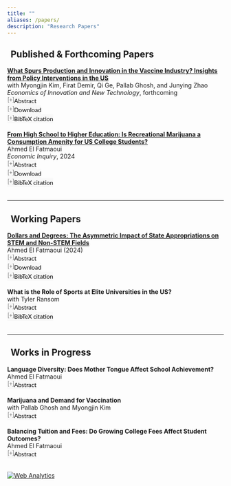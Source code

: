 ```yaml
---
title: ""
aliases: /papers/
description: "Research Papers"
---
```


<link rel="stylesheet" href="https://cdnjs.cloudflare.com/ajax/libs/font-awesome/6.0.0/css/all.min.css">

<style>
button.accordion {
font:14px/1.5 Lato, "Helvetica Neue", Helvetica, Arial, sans-serif;
cursor: pointer;
padding: 0px;
border: none;
text-align: left;
outline: none;
font-size: 100%;
transition: 0.3s;
background-color: #f8f8f8;
}
button.accordion.active, button.accordion:hover {
background-color: #f8f8f8;
}
button.accordion:after {
content: " [+] ";
font-size: 90%;
color:#777;
float: left;
margin-left: 1px;
}
button.accordion.active:after {
content: " [\2212] ";
}
div.panel {
padding: 0 20px;
margin-top: 5px;
display: none;
background-color: white;
font-size: 100%;
}
div.panel.show {
display: block !important;
}
</style>

<h2><a id="published-papers-updated" class="anchor" href="#publications" aria-hidden="true"><span class="octicon octicon-link"></span></a><i class="fas fa-book-open" style="color: #2e7d32; margin-right: 8px;"></i>Published &amp; Forthcoming Papers</h2>

<p style="margin:0"> <a style="margin:0; font-size:100%; font-weight:bold" href="/vax_paper.pdf">What Spurs Production and Innovation in the Vaccine Industry? Insights from Policy Interventions in the US</a> <br> with Myongjin Kim, Firat Demir, Qi Ge, Pallab Ghosh, and Junying Zhao <br> <i>Economics of Innovation and New Technology</i>, forthcoming <br><button class="accordion">Abstract</button><div class="panel" style="background-color: #F1F1F1; color: #666; padding: 10px;"><p>This paper investigates the impact of supply- and demand-side policy interventions on firms' output and innovation. Leveraging a unique dataset on vaccine production and development, we evaluate the effectiveness of a tort reform, a supply-side policy intervention that reduces vaccine manufacturers' product liability, and a demand-side policy intervention, the expansion of Medicare coverage of select vaccine products. Our difference-in-differences analysis indicates that while both interventions result in significant increases in vaccine production, the impact of the demand-side policy can be 3-6 times greater in magnitude. There is also evidence suggesting that vaccine development responds exclusively to the demand-side policy.</p></div><p style="margin:0"><button class="accordion">Download</button><div class="panel" style="background-color: #F1F1F1; color: #666; padding: 10px;"><p><a href="/vax_paper.pdf">Paper</a></p></div><p style="margin:0"><button class="accordion">BibTeX citation</button><div class="panel" style="background-color: #F1F1F1; color: #666; padding: 10px;"><p><pre><code>@article{kim_al2025vaccine,author = {Myongjin Kim and Firat Demir and Ahmed El Fatmaoui and Qi Ge and Pallab Ghosh and Junying Zhao},title = {What Spurs Production and Innovation in the Vaccine Industry? Insights from Policy Interventions in the US},journal = {Economics of Innovation and New Technology},year = {forthcoming},note = {Accepted for publication}}</code></pre></p></div><br>

<p style="margin:0"> <a style="margin:0; font-size:100%; font-weight:bold" href="https://onlinelibrary.wiley.com/doi/full/10.1111/ecin.13225">From High School to Higher Education: Is Recreational Marijuana a Consumption Amenity for US College Students?</a> <br> Ahmed El Fatmaoui <br> <i>Economic Inquiry</i>, 2024 <br><button class="accordion">Abstract</button><div class="panel" style="background-color: #F1F1F1; color: #666; padding: 10px;"><p>This paper examines how recreational marijuana legalization (RML) affects first-time college enrollment in the US using a unique college-level dataset and various estimation methods such as difference-in-differences and event study. I find that RML increases enrollments by approximately up to 9%, without compromising degree completion or graduation rate, and it boosts college competitiveness by offering a positive amenity, as evidenced by the rise in out-of-state enrollments relative to neighboring states. In addition, I find no evidence that RML affects college prices, quality, or in-state enrollment. This effect is stronger for non-selective public colleges in early-adopting RML states.</p></div><p style="margin:0"><button class="accordion">Download</button><div class="panel" style="background-color: #F1F1F1; color: #666; padding: 10px;"><p><a href="/rm_paper.pdf">Paper</a> <br> <a href="https://www.openicpsr.org/openicpsr/project/198801/version/V2/view">Code and data</a> <br> <a href="/rm_present.pdf">Presentation slides</a></p></div><p style="margin:0"><button class="accordion">BibTeX citation</button><div class="panel" style="background-color: #F1F1F1; color: #666; padding: 10px;"><p><pre><code>@article{elfatmaoui2024marijuana,author = {Ahmed El Fatmaoui},title = {From High School to Higher Education: Is Recreational Marijuana a Consumption Amenity for US College Students?},journal = {Economic Inquiry},year = {2024},doi = {10.1111/ecin.13225}}</code></pre></p></div><br>

<hr>

<h2><a id="working-papers" class="anchor" href="#workingpapers" aria-hidden="true"><span class="octicon octicon-link"></span></a><i class="fas fa-file-alt" style="color: #1976d2; margin-right: 8px;"></i>Working Papers</h2>

<p style="margin:0"> <a style="margin:0; font-size:100%; font-weight:bold" href="/job_market_paper.pdf">Dollars and Degrees: The Asymmetric Impact of State Appropriations on STEM and Non-STEM Fields</a> <br> Ahmed El Fatmaoui (2024) <br><button class="accordion">Abstract</button><div class="panel" style="background-color: #F1F1F1; color: #666; padding: 10px;"><p>This study examines the differential impact of state appropriations on STEM and non-STEM degree completion at U.S. public four-year institutions. Using a panel dataset from 2003 to 2019 and a Bartik-style instrumental variables approach, I find that state funding disproportionately affects STEM degree completion, with little to no impact on Non-STEM degrees. A 10% increase in state appropriations leads to a 3.4% increase in STEM degrees conferred, primarily four years after the funding change. This effect is concentrated among male students, science STEM majors, and non-selective institutions. Increased state support leads to higher institutional spending, and more STEM programs–factors that impact STEM degree completion more than non-STEM fields.</p></div><p style="margin:0"><button class="accordion">Download</button><div class="panel" style="background-color: #F1F1F1; color: #666; padding: 10px;"><p><a href="/job_market_paper.pdf">Paper</a></p></div><p style="margin:0"><button class="accordion">BibTeX citation</button><div class="panel" style="background-color: #F1F1F1; color: #666; padding: 10px;"><p><pre><code>@article{elfatmaoui2024dollars,author = {Ahmed El Fatmaoui},title = {Dollars and Degrees: The Asymmetric Impact of State Appropriations on STEM and Non-STEM Fields},year = {2024},note = {Working Paper}}</code></pre></p></div><br>

<p style="margin:0"> <a style="margin:0; font-size:100%; font-weight:bold">What is the Role of Sports at Elite Universities in the US?</a> <br> with Tyler Ransom <br><button class="accordion">Abstract</button><div class="panel" style="background-color: #F1F1F1; color: #666; padding: 10px;"><p>Admissions at elite private universities in the United States are becoming increasingly competitive. As competition increases, seats become more and more scarce. This paper analyzes the population of athletes at all Division I NCAA institutions. Using publicly available data from the US Department of Education, the NCAA, and institutions' athletic rosters, we document several novel facts. First, elite institutions enroll more athletes and field more varsity teams than even the largest public institutions, despite having drastically smaller student bodies. To provide further context on the background of athletes at elite institutions, we supplement the institution-level analysis with individual-level data taken from publicly available athletic rosters. Finally, we analyze the effect of a hypothetical policy that would restrict student athletes at each universities to be less than a certain fraction of the overall student body.</p></div><p style="margin:0"><button class="accordion">BibTeX citation</button><div class="panel" style="background-color: #F1F1F1; color: #666; padding: 10px;"><p><pre><code>@article{elfatmaoui_ransom2024sports,author = {Ahmed El Fatmaoui and Tyler Ransom},title = {What is the Role of Sports at Elite Universities in the US?},year = {2024},note = {Working Paper}}</code></pre></p></div><br>

<hr>

<h2><a id="works-in-progress" class="anchor" href="#workinprogress" aria-hidden="true"><span class="octicon octicon-link"></span></a><i class="fas fa-clipboard-list" style="color: #1976d2; margin-right: 8px;"></i>Works in Progress</h2>

<p style="margin:0"> <b>Language Diversity: Does Mother Tongue Affect School Achievement?</b> <br> Ahmed El Fatmaoui <br><button class="accordion">Abstract</button><div class="panel" style="background-color: #F1F1F1; color: #666; padding: 10px;"><p>This study investigates the returns to mother tongue instruction, exploiting linguistic heterogeneity between Arabic and Berber languages in Morocco. Using a random 10% census sample of over 800,000 school-aged individuals, the analysis employs a probit model controlling for economic, demographic, and regional factors. Results indicate that speaking a different language from the medium of instruction reduces enrollment and completion probabilities by up to 3.5 percentage points. This effect concentrates among younger children (grades 1-6) and is minimal in regions with higher pre-school attendance. These findings contribute to the literature on human capital formation in multilingual contexts and inform educational policy in linguistically diverse societies.</p></div><br>

<p style="margin:0"> <b>Marijuana and Demand for Vaccination</b> <br> with Pallab Ghosh and Myongjin Kim <br><button class="accordion">Abstract</button><div class="panel" style="background-color: #F1F1F1; color: #666; padding: 10px;"><p>We study how healthcare system interactions triggered by non-health policies can affect preventive health behavior. Leveraging staggered U.S. state-level rollouts of medical and recreational marijuana legalization from 2002–2020, we show that requiring physician/hospital visits under medical marijuana laws (MML) leads to a significant increase in flu vaccination uptake, while recreational marijuana laws (RML) which remove the healthcare access requirement do not so. This differential design allows us a clean decomposition of behavioral mechanisms: the increased vaccine uptake under MML is driven by doctor engagement rather than marijuana use per se. Using adverse event (AE) data, we further document a second "nested" channel: marijuana use reduces vaccine-related AE reports, likely by alleviating post-vaccination pain, thereby reducing vaccination aversion, which is not mechanical but behavioral mechanism. We decompose these two channels by utilizing the MML and RML variations. MML modestly increases AE reports through higher exposure, while RML reduces them, which is supported by rational inattention theory as well as the cost-effort model. We also explore heterogeneity across different racial groups, age groups, income and insurance coverage and find that the impact is even stronger for the specific racial group and for more insurance accessibility. Our results suggest that unrelated regulatory environments can generate meaningful spillovers in public health, and that low-cost provider interactions embedded in non-health policies may serve as effective nudges for preventive care.</p></div><br>

<p style="margin:0"> <b>Balancing Tuition and Fees: Do Growing College Fees Affect Student Outcomes?</b> <br> Ahmed El Fatmaoui <br><button class="accordion">Abstract</button><div class="panel" style="background-color: #F1F1F1; color: #666; padding: 10px;"><p>I investigate the relationship between tuition and fees at US public four-year universities, driven by tuition caps and freeze policies. I find that a one-dollar increase in tuition results in a 45 to 62 cent reduction in fees. This substitution effect arises from state-imposed tuition caps and freezes, which limit tuition increases and lead some institutions to raise or introduce new fees instead. Employing an instrumental variable approach with tuition restriction policies, I reveal that while the fee share has a negative but insignificant effect on first-time college enrollment, it significantly impacts STEM major completions. A 10 percentage point increase in fee share leads to a 1.6 percent decrease in STEM major awards, highlighting the differential effects of fees on various academic programs.</p></div><br>

<script> 
var acc = document.getElementsByClassName("accordion");
var i;
for (i = 0; i < acc.length; i++) {
    acc[i].onclick = function(){
        this.classList.toggle("active");
        this.parentNode.nextElementSibling.classList.toggle("show");
  }
}
</script>

<!-- Default Statcounter code for Personal Website
https://ahmedelfatmaoui.github.io/ -->
<script type="text/javascript">
var sc_project=12988052; 
var sc_invisible=1; 
var sc_security="0346b3d7"; 
</script>
<script type="text/javascript"
src="https://www.statcounter.com/counter/counter.js" async></script>
<noscript><div class="statcounter"><a title="Web Analytics"
href="https://statcounter.com/" target="_blank"><img class="statcounter"
src="https://c.statcounter.com/12988052/0/0346b3d7/1/" alt="Web Analytics"
referrerPolicy="no-referrer-when-downgrade"></a></div></noscript>
<!-- End of Statcounter Code -->

